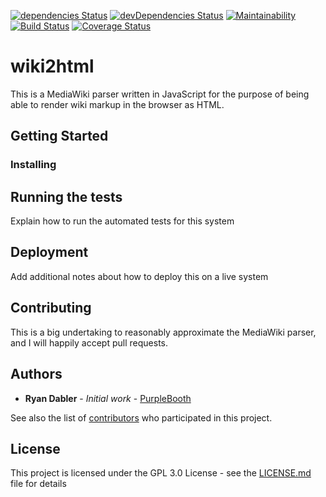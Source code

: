 [![dependencies Status](https://david-dm.org/ryandabler/wiki2html/status.svg)](https://david-dm.org/ryandabler/wiki2html)
[![devDependencies Status](https://david-dm.org/ryandabler/wiki2html/dev-status.svg)](https://david-dm.org/ryandabler/wiki2html?type=dev)
[![Maintainability](https://api.codeclimate.com/v1/badges/44932fb9b5a740606402/maintainability)](https://codeclimate.com/github/ryandabler/wiki2html/maintainability)
[![Build Status](https://travis-ci.org/ryandabler/wiki2html.svg?branch=master)](https://travis-ci.org/ryandabler/wiki2html)
[![Coverage Status](https://coveralls.io/repos/github/ryandabler/wiki2html/badge.svg)](https://coveralls.io/github/ryandabler/wiki2html)

# wiki2html

This is a MediaWiki parser written in JavaScript for the purpose of being able to render wiki markup in the browser as HTML.

## Getting Started

### Installing

## Running the tests

Explain how to run the automated tests for this system

## Deployment

Add additional notes about how to deploy this on a live system

## Contributing

This is a big undertaking to reasonably approximate the MediaWiki parser, and I will happily accept pull requests.

## Authors

* **Ryan Dabler** - *Initial work* - [PurpleBooth](https://github.com/ryandabler)

See also the list of [contributors](https://github.com/your/project/contributors) who participated in this project.

## License

This project is licensed under the GPL 3.0 License - see the [LICENSE.md](LICENSE.md) file for details